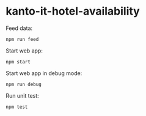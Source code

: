 # kanto-it-hotel-availability

Feed data:

```
npm run feed
```

Start web app:

```
npm start
```

Start web app in debug mode:

```
npm run debug
```

Run unit test:

```
npm test
```
